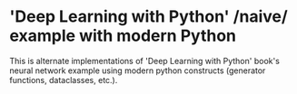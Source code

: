 # 'Deep Learning with Python' /naive/ example with modern Python

This is alternate implementations of 'Deep Learning with Python' book's neural network
example using modern python constructs (generator functions, dataclasses, etc.).
